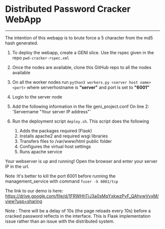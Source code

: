 

# Distributed Password Cracker WebApp
_____________________________________


The intention of this webapp is to brute force a 5 character from the md5 hash generated. 

1) To deploy the webapp, create a GENI slice. Use the rspec given in the repo `pwd-cracker-rspec.xml`

2) Once the nodes are available, clone this GitHub repo to all the nodes available

3) On all the worker nodes run `python3 workers.py <server host name> <port>` where serverhostname is **"server"** and port is set to **"6001"**

4) Login to the server node

5) Add the following information in the file geni_project.conf 
    On line 2: 'Servername   "Your server IP address"` 

6) Run the deployment script `deploy.sh`. This script does the following  
     1)  Adds the packages required (Flask) 
     2)  Installs apache2 and required wsgi libraries
     3)  Transfers files to /var/www/html public folder 
     4)  Configures the virtual host settings
     5)  Runs apache service

Your webserver is up and running! Open the browser and enter your server IP in the url.  
 
 Note :It's better to kill the port 6001 before running the management_service
with command `fuser -k 6001/tcp`


The link to our demo is here: https://drive.google.com/file/d/1FRWHhTjJ3a0sMqYxkwzPvF_QAhywVvxM/view?usp=sharing

Note : There will be a delay of 10s (the page reloads every 10s) before a cracked password reflects in the interface. This is Flask implementation issue rather than an issue with the distributed system.




     

     





